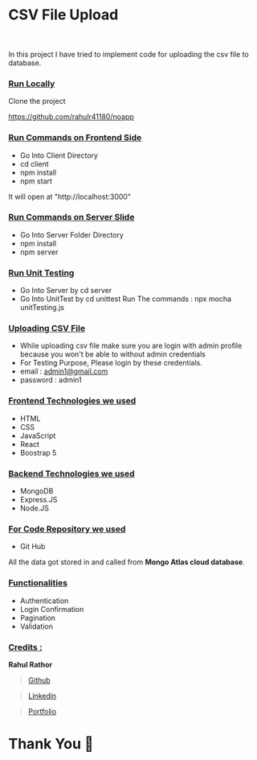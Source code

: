 # CSV File Upload  &nbsp;   &nbsp;   &nbsp;   &nbsp;   &nbsp; &nbsp;   &nbsp;   &nbsp;   &nbsp;   &nbsp; &nbsp;   &nbsp;   &nbsp;   &nbsp;   &nbsp; &nbsp;   &nbsp;   &nbsp;   &nbsp;   &nbsp;  &nbsp;   &nbsp;    &nbsp;   &nbsp;   &nbsp;   &nbsp;


In this project I have tried to implement code for uploading the csv file to database.

<div style='page-break-after: always'></div>

### <u>Run Locally</u>

Clone the project

https://github.com/rahulr41180/noapp

### <u>Run Commands on Frontend Side</u>
- Go Into Client Directory
- cd client
- npm install
- npm start

It will open at "http://localhost:3000"

### <u>Run Commands on Server Slide</u>
- Go Into Server Folder Directory
- npm install
- npm server

### <u>Run Unit Testing</u>

- Go Into Server by cd server
- Go Into UnitTest by cd unittest
  Run The commands : npx mocha unitTesting.js

### <u>Uploading CSV File</u>

- While uploading csv file make sure you are login with admin profile because you won't be able to without admin credentials
- For Testing Purpose, Please login by these credentials.
- email : admin1@gmail.com
- password : admin1

<div style='page-break-after: always'></div>

### <u>Frontend Technologies we used</u>

- HTML
- CSS
- JavaScript
- React
- Boostrap 5

### <u>Backend Technologies we used</u>

- MongoDB
- Express.JS
- Node.JS


### <u>For Code Repository we used</u>

- Git Hub

All the data got stored in and called from <b>Mongo Atlas cloud database</b>.

<div style='page-break-after: always'></div>

### <u>Functionalities</u>

- Authentication
- Login Confirmation
- Pagination
- Validation

<div style='page-break-after: always'></div>

### <u>Credits :</u>

<b>Rahul Rathor</b>

> <a href="https://github.com/rahulr41180" target="_blank">Github</a>

> <a href="https://www.linkedin.com/in/rahul--rathor/" target="_blank">Linkedin</a>

> <a href="https://rahul-rathor-portfolio.vercel.app/" target="_blank">Portfolio</a>

# Thank You :sparkling_heart:
